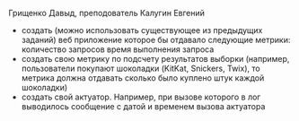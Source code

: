 Грищенко Давыд, преподователь Калугин Евгений
+ создать (можно использовать существующее из предыдущих заданий) веб приложение которое бы отдавало следующие метрики:
количество запросов
время выполнения запроса
+ создать свою метрику по подсчету результатов выборки (например, пользователи покупают шоколадки (KitKat, Snickers, Twix), то метрика должна отдавать сколько было куплено штук каждой шоколадки)
+ создать свой актуатор. Например, при вызове которого в лог выводилось сообщение с датой и временем вызова актуатора 
